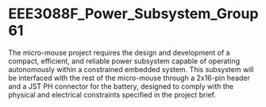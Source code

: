 # EEE3088F_Power_Subsystem_Group61 
The micro-mouse project requires the design and development of a compact, efficient, and reliable power subsystem capable of operating autonomously within a constrained embedded system.
This subsystem will be interfaced with the rest of the micro-mouse through a 2x16-pin header and a JST PH connector for the battery, designed to comply with the physical and electrical constraints specified in the project brief.
